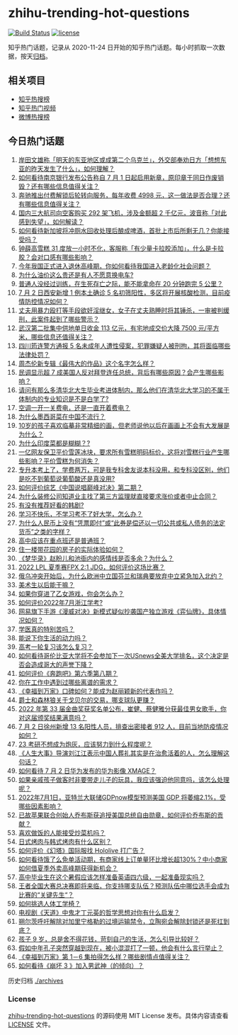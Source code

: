 # zhihu-trending-hot-questions

[![Build Status](https://github.com/justjavac/zhihu-trending-hot-questions/workflows/ci/badge.svg?branch=master)](https://github.com/justjavac/zhihu-trending-hot-questions/actions)
[![license](https://img.shields.io/github/license/justjavac/zhihu-trending-hot-questions)](https://github.com/justjavac/zhihu-trending-hot-questions/blob/master/LICENSE)

知乎热门话题，记录从 2020-11-24 日开始的知乎热门话题。每小时抓取一次数据，按天[归档](./archives)。

## 相关项目

- [知乎热搜榜](https://github.com/justjavac/zhihu-trending-top-search)
- [知乎热门视频](https://github.com/justjavac/zhihu-trending-hot-video)
- [微博热搜榜](https://github.com/justjavac/weibo-trending-hot-search)

## 今日热门话题

<!-- BEGIN -->
<!-- 最后更新时间 Sun Jul 03 2022 01:12:20 GMT+0800 (China Standard Time) -->

1. [岸田文雄称「明天的东亚地区或成第二个乌克兰」，外交部奉劝日方「想想东亚的昨天发生了什么」，如何理解？](https://www.zhihu.com/question/541109262)
1. [如何看待南京银行发布公告称自 7 月 1 日起启用新章，原印章于同日作废销毁？还有哪些信息值得关注？](https://www.zhihu.com/question/540988171)
1. [奔驰推出付费解锁后轮转向服务，每年收费 4998 元，这一做法是否合理？还有哪些信息值得关注？](https://www.zhihu.com/question/540960588)
1. [国内三大航司向空客购买 292 架飞机，涉及金额超 2 千亿元，波音称「对此感到失望」，如何解读？](https://www.zhihu.com/question/541010160)
1. [如何看待新加坡将冲厕水回收处理后酿成啤酒，首批上市后所剩无几？你能接受吗？](https://www.zhihu.com/question/541017301)
1. [钟薛高雪糕 31 度放一小时不化，客服称「有少量卡拉胶添加」，什么是卡拉胶？会对口感有哪些影响？](https://www.zhihu.com/question/541175444)
1. [今年我国正式进入退休高峰期，你如何看待我国进入老龄化社会问题？](https://www.zhihu.com/question/540997984)
1. [为什么油价这么贵还是有人不愿意换电车?](https://www.zhihu.com/question/525553049)
1. [普通人没经过训练，在生死存亡之际，能不能拿命在 20 分钟跑完 5 公里？](https://www.zhihu.com/question/421947026)
1. [7 月 2 日西安新增 1 例本土确诊 5 名初筛阳性，多区将开展核酸检测，目前疫情防控情况如何？](https://www.zhihu.com/question/541169739)
1. [丈夫用暴力殴打等手段欲奸淫继女，女子在丈夫熟睡时将其锤杀，一审被判缓刑，此案件起到了哪些警示？](https://www.zhihu.com/question/540613802)
1. [武汉第二批集中供地单日收金 113 亿元，有宅地成交价大降 7500 元/平方米，哪些信息还值得关注？](https://www.zhihu.com/question/540655454)
1. [四川筠连警方通报 5 名未成年人遭性侵案，犯罪嫌疑人被刑拘，其将面临哪些法律处罚？](https://www.zhihu.com/question/541104484)
1. [周杰伦新专辑《最伟大的作品》这个名字怎么样？](https://www.zhihu.com/question/541019037)
1. [民调显示超 7 成美国人反对拜登连任总统，背后有哪些原因？会产生哪些影响？](https://www.zhihu.com/question/541146851)
1. [请问有那么多清华北大生毕业考进体制内，那么他们在清华北大学习的不属于体制内的专业知识是不是白学了?](https://www.zhihu.com/question/537429132)
1. [空调一开一关费电，还是一直开着费电？](https://www.zhihu.com/question/285831334)
1. [为什么墨西哥菜在中国不流行？](https://www.zhihu.com/question/32767614)
1. [10岁的孩子喜欢临摹非常精细的画，但老师说他以后在画画上不会有大发展是为什么？](https://www.zhihu.com/question/46904078)
1. [为什么印度菜都是糊糊？?](https://www.zhihu.com/question/512929578)
1. [一亿网友保卫平价雪莲冰块，要求所有雪糕明码标价，这将对雪糕行业产生哪些影响？平价雪糕为何消失？](https://www.zhihu.com/question/541150716)
1. [专升本考上了，学费两万，可是我专科舍友说本科没用，和专科没区别，他们是吃不到葡萄说葡萄酸还是真没用?](https://www.zhihu.com/question/540620540)
1. [如何评价综艺《中国说唱巅峰对决》第二期？](https://www.zhihu.com/question/541154096)
1. [为什么装修公司知道业主找了第三方监理就直接要求涨价或者中止合同？](https://www.zhihu.com/question/269400900)
1. [有没有推荐好看的韩剧?](https://www.zhihu.com/question/513838842)
1. [学习不快乐，不学习考不了好大学，怎么办？](https://www.zhihu.com/question/541163540)
1. [为什么人民币上没有“凭票即付”或“此券是偿还以一切公共或私人债务的法定货币”之类的字样？](https://www.zhihu.com/question/517275101)
1. [高中应该在重点班还是普通班？](https://www.zhihu.com/question/541140419)
1. [住一楼带花园的房子的实际体验如何？](https://www.zhihu.com/question/24249319)
1. [《梦华录》赵盼儿和池衙内的感情线是否多余？为什么？](https://www.zhihu.com/question/539896334)
1. [2022 LPL 夏季赛FPX 2:1 JDG，如何评价这场比赛？](https://www.zhihu.com/question/541157554)
1. [俄乌冲突开始后，为什么欧洲中立国芬兰和瑞典要放弃中立紧急加入北约？](https://www.zhihu.com/question/541085628)
1. [美术生以后能干嘛？](https://www.zhihu.com/question/446125824)
1. [如果你穿进了乙女游戏，你会怎么办？](https://www.zhihu.com/question/511876153)
1. [如何评价2022年7月浙江学考?](https://www.zhihu.com/question/540838728)
1. [网易旗下手游《漫威对决》新模式疑似抄袭国产独立游戏《弈仙牌》，具体情况如何？](https://www.zhihu.com/question/540924808)
1. [学医真的特别苦吗？](https://www.zhihu.com/question/370495399)
1. [能说下你生活的动力吗？](https://www.zhihu.com/question/540846596)
1. [高考一轮复习该怎么复习？](https://www.zhihu.com/question/60083427)
1. [如何看待哥伦比亚大学将不会参加下一次USnews全美大学排名，这个决定是否会造成哥大的声誉下降？](https://www.zhihu.com/question/541030100)
1. [如何评价《奔跑吧》第六季第八期？](https://www.zhihu.com/question/541002025)
1. [你在工作中遇到过哪些离谱的需求？](https://www.zhihu.com/question/540917215)
1. [《幸福到万家》口碑如何？能成为赵丽颖新的代表作吗？](https://www.zhihu.com/question/540608255)
1. [爵士和森林狼关于戈贝尔的交易，哪支球队更赚？](https://www.zhihu.com/question/541099467)
1. [2022 年第 33 届金曲奖获奖名单公布，崔健、蔡健雅分获最佳男女歌手，你对这届颁奖结果满意吗？](https://www.zhihu.com/question/541159034)
1. [7 月 2 日徐州新增 13 名阳性人员，排查出密接者 912 人，目前当地防疫情况如何？](https://www.zhihu.com/question/541154693)
1. [23 考研不想成为炮灰，应该努力到什么程度呢？](https://www.zhihu.com/question/540137319)
1. [《人生大事》导演刘江江表示中国人葬礼其实是在治愈活着的人，怎么理解这句话？](https://www.zhihu.com/question/540749787)
1. [如何看待 7 月 2 日华为发布的华为影像 XMAGE？](https://www.zhihu.com/question/541102390)
1. [如果亲戚孩子做客时非要带走儿子的玩具，我应该强迫他同意吗，该怎么处理呢？](https://www.zhihu.com/question/362768465)
1. [2022年7月1日，亚特兰大联储GDPnow模型预测美国 GDP 将萎缩2.1%，受哪些因素影响？](https://www.zhihu.com/question/540975767)
1. [已故苹果联合创始人乔布斯获追授美国总统自由勋章，如何评价乔布斯的贡献？](https://www.zhihu.com/question/541089467)
1. [喜欢做饭的人能接受炒菜机吗？](https://www.zhihu.com/question/520944568)
1. [日式烤肉与韩式烤肉有什么区别？](https://www.zhihu.com/question/27376526)
1. [如何评价《幻塔》国际服找 Hololive 打广告？](https://www.zhihu.com/question/540833458)
1. [如何看待饿了么免单活动期，有商家线上订单量环比增长超130%？中小商家如何借夏季外卖高峰期获得新机会？](https://www.zhihu.com/question/540936528)
1. [高中毕业生在这个暑假应该怎样准备英语四六级，一起准备现实吗？](https://www.zhihu.com/question/329190218)
1. [王者全国大赛总决赛即将来临，你支持哪支队伍？预测队伍中哪位选手会成为比赛的“关键先生“？](https://www.zhihu.com/question/540114626)
1. [如何挑选人体工学椅？](https://www.zhihu.com/question/63627754)
1. [电视剧《天道》中鬼才丁元英的哲学思想对你有什么启发？](https://www.zhihu.com/question/65699078)
1. [朔尔茨呼吁解除对加里宁格勒的过境运输禁令，立陶宛会解除封锁还是死扛到底？](https://www.zhihu.com/question/541078507)
1. [孩子 9 岁，总是舍不得花钱，苛刻自己的生活，怎么引导比较好？](https://www.zhihu.com/question/538909242)
1. [假如中年孔子突然穿越到现在，被小混混打了一顿，他会有什么言行举止？](https://www.zhihu.com/question/319920103)
1. [《幸福到万家》第 1－6 集拍得怎么样？哪些剧情点值得关注？](https://www.zhihu.com/question/540823426)
1. [如何看待《崩坏 3 》加入男武神（的倾向）？](https://www.zhihu.com/question/359188941)

<!-- END -->

历史归档 [./archives](./archives)

### License

[zhihu-trending-hot-questions](https://github.com/justjavac/zhihu-trending-hot-questions)
的源码使用 MIT License 发布。具体内容请查看 [LICENSE](./LICENSE) 文件。

